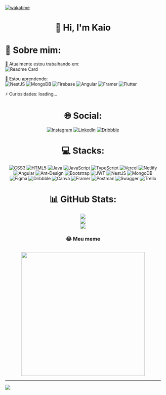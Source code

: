 [![wakatime](https://wakatime.com/badge/user/e9e24a64-fc62-44fa-b98b-fe67af8fcf4f.svg)](https://wakatime.com/@e9e24a64-fc62-44fa-b98b-fe67af8fcf4f)


<h1 align="center">🤙 Hi, I'm Kaio</h1> 

# 🤪 Sobre mim:<br>
🔭 Atualmente estou trabalhando em: <br>
![Readme Card](https://github-readme-stats.vercel.app/api/pin/?username=bj307&repo=ifmaker)

🌱 Estou aprendendo:<br>
![NestJS](https://img.shields.io/badge/nestjs-%23E0234E.svg?style=for-the-badge&logo=nestjs&logoColor=white) ![MongoDB](https://img.shields.io/badge/MongoDB-%234ea94b.svg?style=for-the-badge&logo=mongodb&logoColor=white) ![Firebase](https://img.shields.io/badge/firebase-%23039BE5.svg?style=for-the-badge&logo=firebase) ![Angular](https://img.shields.io/badge/angular-%23DD0031.svg?style=for-the-badge&logo=angular&logoColor=white) ![Framer](https://img.shields.io/badge/Framer-black?style=for-the-badge&logo=framer&logoColor=blue) ![Flutter](https://img.shields.io/badge/flutter-%2302569B.svg?style=for-the-badge&logo=flutter&logoColor=white)

⚡ Curiosidades: loading...

<h1 align="center">🌐 Social:</h1> 
<div align="center">
  
[![Instagram](https://img.shields.io/badge/Instagram-%23E4405F.svg?logo=Instagram&logoColor=white)](https://instagram.com/instagram.com/bj.kaio/) [![LinkedIn](https://img.shields.io/badge/LinkedIn-%230077B5.svg?logo=linkedin&logoColor=white)](https://linkedin.com/in/linkedin.com/in/kaio-resende/) [![Dribbble](https://img.shields.io/badge/Dribbble-%230077B5.svg?logo=dribbble&logoColor=white)](https://dribbble.com/BJ307)   
</div>



<h1 align="center">💻 Stacks:</h1> 
<div align="center">
  
![CSS3](https://img.shields.io/badge/css3-%231572B6.svg?style=for-the-badge&logo=css3&logoColor=white) ![HTML5](https://img.shields.io/badge/html5-%23E34F26.svg?style=for-the-badge&logo=html5&logoColor=white) ![Java](https://img.shields.io/badge/java-%23ED8B00.svg?style=for-the-badge&logo=java&logoColor=white) ![JavaScript](https://img.shields.io/badge/javascript-%23323330.svg?style=for-the-badge&logo=javascript&logoColor=%23F7DF1E) ![TypeScript](https://img.shields.io/badge/typescript-%23007ACC.svg?style=for-the-badge&logo=typescript&logoColor=white) ![Vercel](https://img.shields.io/badge/vercel-%23000000.svg?style=for-the-badge&logo=vercel&logoColor=white) ![Netlify](https://img.shields.io/badge/netlify-%23000000.svg?style=for-the-badge&logo=netlify&logoColor=#00C7B7) ![Angular](https://img.shields.io/badge/angular-%23DD0031.svg?style=for-the-badge&logo=angular&logoColor=white) ![Ant-Design](https://img.shields.io/badge/-AntDesign-%230170FE?style=for-the-badge&logo=ant-design&logoColor=white) ![Bootstrap](https://img.shields.io/badge/bootstrap-%23563D7C.svg?style=for-the-badge&logo=bootstrap&logoColor=white) ![JWT](https://img.shields.io/badge/JWT-black?style=for-the-badge&logo=JSON%20web%20tokens) ![NestJS](https://img.shields.io/badge/nestjs-%23E0234E.svg?style=for-the-badge&logo=nestjs&logoColor=white) ![MongoDB](https://img.shields.io/badge/MongoDB-%234ea94b.svg?style=for-the-badge&logo=mongodb&logoColor=white) 	![Figma](https://img.shields.io/badge/figma-%23F24E1E.svg?style=for-the-badge&logo=figma&logoColor=white) ![Dribbble](https://img.shields.io/badge/Dribbble-EA4C89?style=for-the-badge&logo=dribbble&logoColor=white) ![Canva](https://img.shields.io/badge/Canva-%2300C4CC.svg?style=for-the-badge&logo=Canva&logoColor=white) ![Framer](https://img.shields.io/badge/Framer-black?style=for-the-badge&logo=framer&logoColor=blue) ![Postman](https://img.shields.io/badge/Postman-FF6C37?style=for-the-badge&logo=postman&logoColor=white) ![Swagger](https://img.shields.io/badge/-Swagger-%23Clojure?style=for-the-badge&logo=swagger&logoColor=white) ![Trello](https://img.shields.io/badge/Trello-%23026AA7.svg?style=for-the-badge&logo=Trello&logoColor=white)
  
</div>

<h1 align="center">📊 GitHub Stats:</h1> 
<div align="center">
  
![](https://github-readme-stats.vercel.app/api?username=bj307&theme=radical&hide_border=false&include_all_commits=true&count_private=true) <br>
![](https://github-readme-streak-stats.herokuapp.com/?user=bj307&theme=radical&hide_border=false) <br>
![](https://github-readme-stats.vercel.app/api/top-langs/?username=bj307&theme=radical&hide_border=false&include_all_commits=true&count_private=true&layout=compact)
</div>

<div align="center">
<h3 align="center">😂 Meu meme</h3> <br>
  <img width="400ox" src="https://img.ifunny.co/images/1a67d286c5434ff2af4280b960d8099980437248d95e30e51940976c964dfd2e_1.jpg"/>
</div>

---
[![](https://visitcount.itsvg.in/api?id=bj307&icon=1&color=9)](https://visitcount.itsvg.in)
